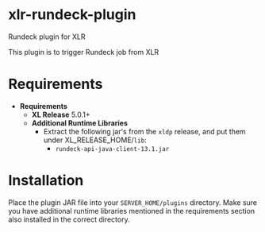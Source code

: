 # xlr-rundeck-plugin
Rundeck plugin for XLR

This plugin is to trigger Rundeck job from XLR

# Requirements #

* **Requirements**
	* **XL Release** 5.0.1+
	* **Additional Runtime Libraries**
	    * Extract the following jar's from the `xldp` release, and put them under XL_RELEASE_HOME/`lib`:
	        * `rundeck-api-java-client-13.1.jar`
	        

# Installation #

Place the plugin JAR file into your `SERVER_HOME/plugins` directory.   Make sure you have additional runtime libraries mentioned in the requirements section also installed in the correct directory.

